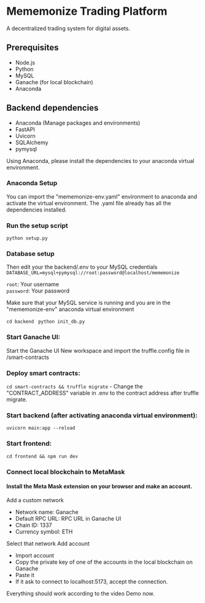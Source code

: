 # Mememonize Trading Platform
A decentralized trading system for digital assets.

## Prerequisites

- Node.js 
- Python 
- MySQL
- Ganache (for local blockchain)
- Anaconda
## Backend dependencies
- Anaconda (Manage packages and environments)
- FastAPI
- Uvicorn
- SQLAlchemy
- pymysql

Using Anaconda, please install the dependencies to your anaconda virtual environment.

### Anaconda Setup

You can import the "mememonize-env.yaml" environment to anaconda and 
activate the virtual environment. The .yaml file already has all the dependencies installed.

### Run the setup script

```python setup.py```

### Database setup

Then edit your the backend/.env to your MySQL credentials
```DATABASE_URL=mysql+pymysql://root:password@localhost/mememonize```

```root```: Your username   
```password```: Your password

Make sure that your MySQL service is running and you are in the "mememonize-env" anaconda virtual environment

```cd backend ```
```python init_db.py```

### Start Ganache UI:
Start the Ganache UI 
New workspace and import the truffle.config file in /smart-contracts
### Deploy smart contracts: 
```cd smart-contracts && truffle migrate```
    - Change the "CONTRACT_ADDRESS" variable in .env to the contract address after truffle migrate.
### Start backend (after activating anaconda virtual environment): 
```uvicorn main:app --reload```
### Start frontend: 
```cd frontend && npm run dev```

### Connect local blockchain to MetaMask

#### Install the Meta Mask extension on your browser and make an account.
Add a custom network
- Network name: Ganache
- Default RPC URL: RPC URL in Ganache UI
- Chain ID: 1337
- Currency symbol: ETH

Select that network
Add account 
- Import account
- Copy the private key of one of the accounts in the local blockchain on Ganache
- Paste it
- If it ask to connect to localhost:5173, accept the connection.


Everything should work according to the video Demo now.

